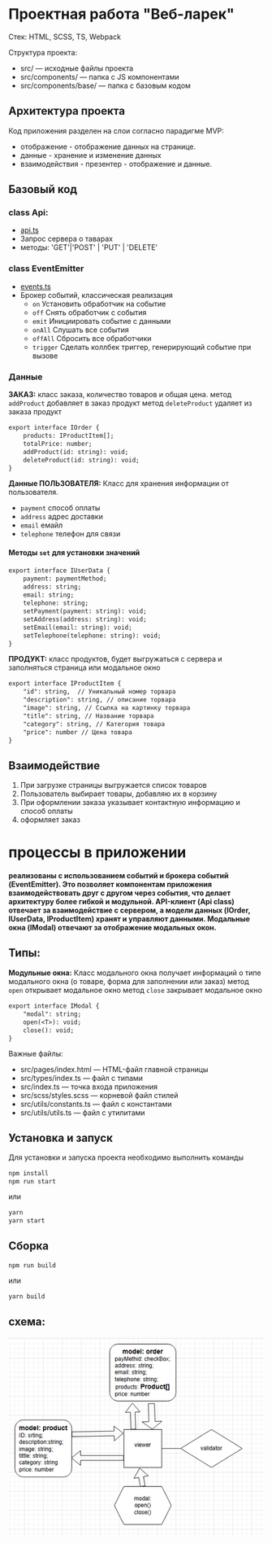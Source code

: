 # Проектная работа "Веб-ларек"

Стек: HTML, SCSS, TS, Webpack

Структура проекта:
- src/ — исходные файлы проекта
- src/components/ — папка с JS компонентами
- src/components/base/ — папка с базовым кодом



## Архитектура проекта

Код приложения разделен на слои согласно парадигме MVP:

- отображение - отображение данных на странице.
- данные - хранение и изменение данных
- взаимодействия - презентер - отображение и данные.

## Базовый код

### class Api:
- [api.ts](src/components/base/api.ts)
- Запрос сервера о таварах
- методы: 'GET'|'POST' | 'PUT' | 'DELETE'

### class EventEmitter
- [events.ts](src/components/base/events.ts)
- Брокер событий, классическая реализация
  * ```on``` Установить обработчик на событие
  * ```off``` Снять обработчик с события
  * ```emit``` Инициировать событие с данными
  * ```onAll``` Слушать все события
  * ```offAll``` Сбросить все обработчики
  * ```trigger``` Сделать коллбек триггер, генерирующий событие при вызове

### Данные

**ЗАКАЗ:**
класс заказа, количество товаров и общая цена.
метод ```addProduct``` добавляет в заказ продукт
метод ```deleteProduct``` удаляет из заказа продукт
```
export interface IOrder {
    products: IProductItem[];
    totalPrice: number;
    addProduct(id: string): void;
    deleteProduct(id: string): void;
}
```

**Данные ПОЛЬЗОВАТЕЛЯ:**
Класс для хранения информации от пользователя.
- ```payment``` способ оплаты
- ```address``` адрес доставки
- ```email``` емайл
- ```telephone``` телефон для связи
#### Методы ```set``` для установки значений

```
export interface IUserData {
    payment: paymentMethod;
    address: string;
    email: string;
    telephone: string;
    setPayment(payment: string): void;
    setAddress(address: string): void;
    setEmail(email: string): void;
    setTelephone(telephone: string): void;
}
```

**ПРОДУКТ:**
класс продуктов, будет выгружаться с сервера и заполняться страница или модальное окно
```
export interface IProductItem {
    "id": string,  // Уникальный номер торвара
    "description": string, // описание торвара
    "image": string, // Ссылка на картинку торвара
    "title": string, // Название торвара
    "category": string, // Категория товара
    "price": number // Цена товара
}
```

## Взаимодействие 
1. При загрузке страницы выгружается список товаров
2. Пользователь выбирает товары, добавляю их в корзину
3. При оформлении заказа указывает контактную информацию и способ оплаты
4. оформляет заказ

# процессы в приложении
#### реализованы с использованием событий и брокера событий (EventEmitter). Это позволяет компонентам приложения взаимодействовать друг с другом через события, что делает архитектуру более гибкой и модульной. API-клиент (Api class) отвечает за взаимодействие с сервером, а модели данных (IOrder, IUserData, IProductItem) хранят и управляют данными. Модальные окна (IModal) отвечают за отображение модальных окон.

## Типы:

**Модульные окна:**
Класс модального окна
получает информаций о типе модального окна (о товаре, форма для заполнении или заказ)
метод ```open``` открывает модальное окно
метод ```close``` закрывает модальное окно

```
export interface IModal {
    "modal": string;
    open(<T>): void;
    close(): void;
}
```
Важные файлы:
- src/pages/index.html — HTML-файл главной страницы
- src/types/index.ts — файл с типами
- src/index.ts — точка входа приложения
- src/scss/styles.scss — корневой файл стилей
- src/utils/constants.ts — файл с константами
- src/utils/utils.ts — файл с утилитами

## Установка и запуск
Для установки и запуска проекта необходимо выполнить команды

```
npm install
npm run start
```

или

```
yarn
yarn start
```
## Сборка

```
npm run build
```

или

```
yarn build
```


## схема:

![схема](scheme.PNG "Схема")